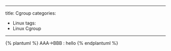 
---
title: Cgroup
categories: 
- Linux
tags:
- Linux Cgroup
---

{% plantuml %}
    AAA->BBB : hello
{% endplantuml %}
